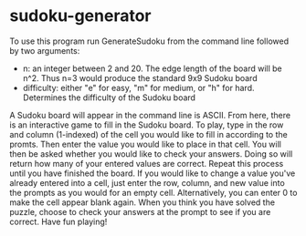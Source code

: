 sudoku-generator
================

To use this program run GenerateSudoku from the command line followed by two arguments:

- n: an integer between 2 and 20. The edge length of the board will be n^2. Thus n=3 would produce the standard 9x9 Sudoku board
- difficulty: either "e" for easy, "m" for medium, or "h" for hard. Determines the difficulty of the Sudoku board

A Sudoku board will appear in the command line is ASCII. From here, there is an interactive game to fill in the Sudoku board. To play, type in the row and column (1-indexed) of the cell you would like to fill in according to the promts. Then enter the value you would like to place in that cell. You will then be asked whether you would like to check your answers. Doing so will return how many of your entered values are correct. Repeat this process until you have finished the board. 
If you would like to change a value you've already entered into a cell, just enter the row, column, and new value into the prompts as you would for an empty cell. Alternatively, you can enter 0 to make the cell appear blank again. When you think you have solved the puzzle, choose to check your answers at the prompt to see if you are correct. Have fun playing!
